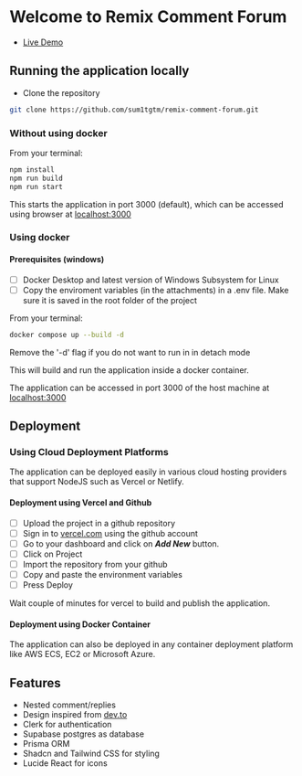 # Welcome to Remix Comment Forum

- [Live Demo](https://remix-comment-forum.vercel.app/)

## Running the application locally

- Clone the repository

```sh
git clone https://github.com/sum1tgtm/remix-comment-forum.git
```

### Without using docker

From your terminal:

```sh
npm install
npm run build
npm run start
```

This starts the application in port 3000 (default), which can be accessed using browser at [localhost:3000](https://localhost:3000)

### Using docker

#### Prerequisites (windows)

- [ ] Docker Desktop and latest version of Windows Subsystem for Linux
- [ ] Copy the enviroment variables (in the attachments) in a .env file. Make sure it is saved in the root folder of the project

From your terminal:

```sh
docker compose up --build -d
```

Remove the '-d' flag if you do not want to run in in detach mode

This will build and run the application inside a docker container.

The application can be accessed in port 3000 of the host machine at [localhost:3000](https://localhost:3000)

## Deployment

### Using Cloud Deployment Platforms

The application can be deployed easily in various cloud hosting providers that support NodeJS such as Vercel or Netlify.

#### Deployment using Vercel and Github

- [ ] Upload the project in a github repository
- [ ] Sign in to [vercel.com](https://vercel.com) using the github account
- [ ] Go to your dashboard and click on **_Add New_** button.
- [ ] Click on Project
- [ ] Import the repository from your github
- [ ] Copy and paste the environment variables
- [ ] Press Deploy

Wait couple of minutes for vercel to build and publish the application.

#### Deployment using Docker Container

The application can also be deployed in any container deployment platform like AWS ECS, EC2 or Microsoft Azure.

## Features

- Nested comment/replies
- Design inspired from [dev.to](https://dev.to)
- Clerk for authentication
- Supabase postgres as database
- Prisma ORM
- Shadcn and Tailwind CSS for styling
- Lucide React for icons
